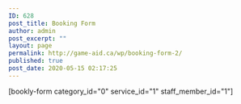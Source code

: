 ```yaml
---
ID: 628
post_title: Booking Form
author: admin
post_excerpt: ""
layout: page
permalink: http://game-aid.ca/wp/booking-form-2/
published: true
post_date: 2020-05-15 02:17:25
---
```

[bookly-form category_id="0" service_id="1" staff_member_id="1"]